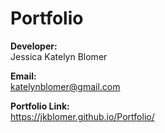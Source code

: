 # Portfolio
<strong>Developer:</strong> <br/>Jessica Katelyn Blomer

<strong>Email:</strong> <br/> katelynblomer@gmail.com

<strong>Portfolio Link:</strong> <br/>https://jkblomer.github.io/Portfolio/
